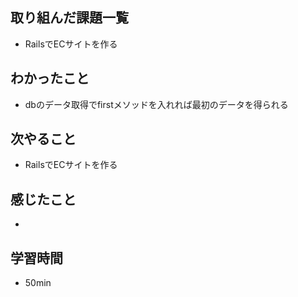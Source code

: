 ## 取り組んだ課題一覧
- RailsでECサイトを作る
## わかったこと
- dbのデータ取得でfirstメソッドを入れれば最初のデータを得られる
## 次やること
- RailsでECサイトを作る
## 感じたこと
- 
## 学習時間
- 50min
